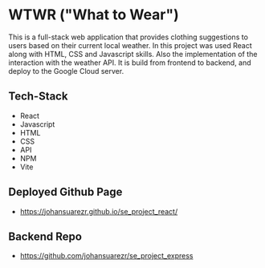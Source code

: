 # WTWR ("What to Wear")

This is a full-stack web application that provides clothing suggestions to users based on their current local weather. In this project was used React along with HTML, CSS and Javascript skills. Also the implementation of the interaction with the weather API.
It is build from frontend to backend, and deploy to the Google Cloud server.

## Tech-Stack

- React
- Javascript
- HTML
- CSS
- API
- NPM
- Vite

## Deployed Github Page

- https://johansuarezr.github.io/se_project_react/

## Backend Repo

- https://github.com/johansuarezr/se_project_express
